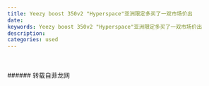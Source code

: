 ```yaml
---
title: Yeezy boost 350v2 "Hyperspace"亚洲限定多买了一双市场价出
date: 
keywords: Yeezy boost 350v2 "Hyperspace"亚洲限定多买了一双市场价出
description: 
categories: used
---
```

<td class="t_f" id="postmessage_3245346">

<br/>
<img alt="" border="0" class="zoom" data-cf-modified-eef514b11e4827f7978da010-="" file="http://www.flw.ph/data/appbyme/upload/image/201903/18/bwO15GjDyWcW.jpg" id="aimg_JcASp" lazyloadthumb="1" onclick="" onmouseover="" src="http://www.flw.ph/data/appbyme/upload/image/201903/18/bwO15GjDyWcW.jpg"/><br/>
<br/>
</td>
###### 转载自菲龙网